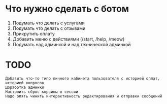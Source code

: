 # Что нужно сделать с ботом

1. Подумать что делать с услугами
2. Подумать что делать с отзывами
3. Прикрутить оплату
4. Добавить меню с действиями (/start, /help, /meow)
5. Подумать над админкой и над технической админкой

# TODO

    Добавить что-то типо личного кабинета пользователя с историей оплат, историей вопросов
    Доработка админки
    Настроить сброс корзины в сессии
    Надо опять чинить интерактивность редактирования и отправки сообщений
